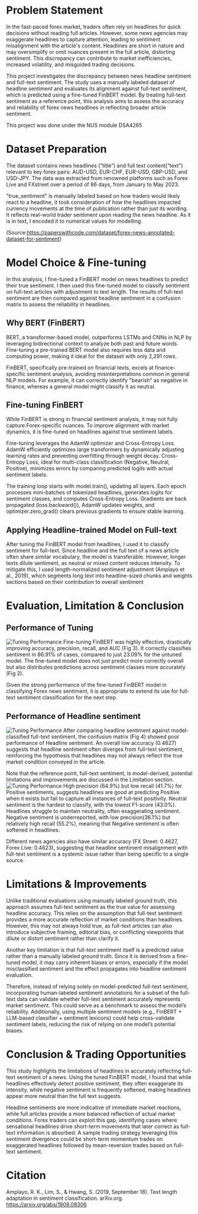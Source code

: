 # Problem Statement

In the fast-paced forex market, traders often rely on headlines for quick decisions without reading full articles. However, some news agencies may exaggerate headlines to capture attention, leading to sentiment misalignment with the article's content. Headlines are short in nature and may oversimplify or omit nuances present in the full article, distorting sentiment. This discrepancy can contribute to market inefficiencies, increased volatility, and misguided trading decisions.

This project investigates the discrepancy between news headline sentiment and full-text sentiment. The study uses a manually labeled dataset of headline sentiment and evaluates its alignment against full-text sentiment, which is predicted using a fine-tuned FinBERT model. By treating full-text sentiment as a reference point, this analysis aims to assess the accuracy and reliability of forex news headlines in reflecting broader article sentiment.

This project was done under the NUS module DSA4265


# Dataset Preparation

The dataset contains news headlines (“title”) and full text content(“text”) relevant to key forex pairs: AUD-USD, EUR-CHF, EUR-USD, GBP-USD, and USD-JPY. The data was extracted from renowned platforms such as Forex Live and FXstreet over a period of 86 days, from January to May 2023.

"true_sentiment" is manually labeled based on how traders would likely react to a headline, it took consideration of how the headlines impacted currency movements at the time of publication rather than just its wording. It reflects real-world trader sentiment upon reading the news headline. As it is in text, I encoded it to numerical values for modelling.

(Source:https://paperswithcode.com/dataset/forex-news-annotated-dataset-for-sentiment)


# Model Choice & Fine-tuning

In this analysis, I fine-tuned a FinBERT model on news headlines to predict their true
sentiment. I then used this fine-tuned model to classify sentiment on full-text articles with adjustment to text length. The results of full-text sentiment are then compared against headline sentiment in a confusion matrix to assess the reliability in headlines.

## Why BERT (FinBERT)
BERT, a transformer-based model, outperforms LSTMs and CNNs in NLP by leveraging
bidirectional context to analyze both past and future words. Fine-tuning a pre-trained BERT model also requires less data and computing power, making it ideal for the dataset with only 2,291 rows.

FinBERT, specifically pre-trained on financial texts, excels at finance-specific sentiment analysis, avoiding misinterpretations common in general NLP models. For example, it can correctly identify "bearish" as negative in finance, whereas a general model might classify it as neutral.

## Fine-tuning FinBERT
While FinBERT is strong in financial sentiment analysis, it may not fully capture Forex-specific nuances. To improve alignment with market dynamics, it is fine-tuned on headlines against true sentiment labels.

Fine-tuning leverages the AdamW optimizer and Cross-Entropy Loss. AdamW efficiently optimizes large transformers by dynamically adjusting learning rates and preventing overfitting through weight decay. Cross-Entropy Loss, ideal for multi-class classification (Negative, Neutral, Positive), minimizes errors by comparing predicted logits with actual sentiment labels.

The training loop starts with model.train(), updating all layers. Each epoch processes mini-batches of tokenized headlines, generates logits for sentiment classes, and computes Cross-Entropy Loss. Gradients are back propagated (loss.backward()), AdamW updates weights, and optimizer.zero_grad() clears previous gradients to ensure stable learning.

## Applying Headline-trained Model on Full-text
After tuning the FinBERT model from headlines, I used it to classify sentiment for full-text. Since headline and the full text of a news article often share similar vocabulary, the model is transferable.
However, longer texts dilute sentiment, as neutral or mixed content reduces intensity. To mitigate this, I used length-normalized sentiment adjustment (Amplayo et al., 2019), which segments long text into headline-sized chunks and weights sections based on their contribution to overall sentiment


# Evaluation, Limitation & Conclusion

## Performance of Tuning

![Tuning Performance](Tuning%20Performance.png)
Fine-tuning FinBERT was highly effective, drastically improving accuracy, precision, recall, and AUC (Fig 3). It correctly classifies sentiment in 86.91% of cases, compared to just 23.09% for the untuned model. The fine-tuned model does not just predict more correctly overall but also distributes predictions across sentiment classes more accurately (Fig 2).

Given the strong performance of the fine-tuned FinBERT model in classifying Forex news sentiment, it is appropriate to extend its use for full-text sentiment classification for the next step.


## Performance of Headline sentiment
![Tuning Performance](Headline%20Classification.png)
After comparing headline sentiment against model-classified full-text sentiment, the confusion matrix (Fig 4) showed poor performance of Headline sentiment. An overall low accuracy (0.4627) suggests that headline sentiment often diverges from full-text sentiment, reinforcing the hypothesis that headlines may not always reflect the true market condition conveyed in the article.

Note that the reference point, full-text sentiment, is model-derived, potential limitations and improvements are discussed in the Limitation section.
![Tuning Performance](Evaluation%20Matrix.png)
High precision (64.9%) but low recall (41.7%) for Positive sentiments, suggests headlines are good at predicting Positive when it exists but fail to capture all instances of full-text positivity. Neutral sentiment is the hardest to classify, with the lowest F1-score (43.0%). Headlines struggle to maintain neutrality, often exaggerating sentiment. Negative sentiment is underreported, with low precision(36.1%) but relatively high recall (55.2%), meaning that Negative sentiment is often softened in headlines.

Different news agencies also have similar accuracy (FX Street: 0.4627, Forex Live: 0.4623), suggesting that headline sentiment misalignment with full-text sentiment is a systemic issue rather than being specific to a single source.



# Limitations & Improvements

Unlike traditional evaluations using manually labeled ground truth, this approach assumes full-text sentiment as the true value for assessing headline accuracy. This relies on the assumption that full-text sentiment provides a more accurate reflection of market conditions than headlines. However, this may not always hold true, as full-text articles can also introduce subjective framing, editorial bias, or conflicting viewpoints that dilute or distort sentiment rather than clarify it.

Another key limitation is that full-text sentiment itself is a predicted value rather than a manually labeled ground truth. Since it is derived from a fine-tuned model, it may carry inherent biases or errors, especially if the model misclassified sentiment and the effect propagates into headline sentiment evaluation.

Therefore, instead of relying solely on model-predicted full-text sentiment, incorporating human-labeled sentiment annotations for a subset of the full-text data can validate whether full-text sentiment accurately represents market sentiment. This could serve as a benchmark to assess the model’s reliability. Additionally, using multiple sentiment models (e.g., FinBERT + LLM-based classifier + sentiment lexicons) could help cross-validate sentiment labels, reducing the risk of relying on one model’s potential biases.


# Conclusion & Trading Opportunities

This study highlights the limitations of headlines in accurately reflecting full-text sentiment of a news. Using the tuned FinBERT model, I found that while headlines effectively detect positive sentiment, they often exaggerate its intensity, while negative sentiment is frequently softened, making headlines appear more neutral than the full text suggests.

Headline sentiments are more indicative of immediate market reactions, while full articles provide a more balanced reflection of actual market conditions. Forex traders can exploit this gap, identifying cases where sensational headlines drive short-term movements that later correct as full-text information is absorbed. A sample trading strategy leveraging this sentiment divergence could be short-term momentum trades on exaggerated headlines followed by mean-reversion trades based on full-text sentiment.

# Citation
Amplayo, R. K., Lim, S., & Hwang, S. (2019, September 18). Text length adaptation in sentiment classification. arXiv.org. https://arxiv.org/abs/1909.08306
